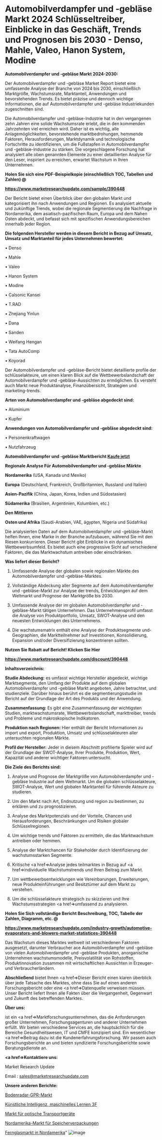 # Automobilverdampfer und -gebläse Markt 2024 Schlüsseltreiber, Einblicke in das Geschäft, Trends und Prognosen bis 2030 - Denso, Mahle, Valeo, Hanon System, Modine

<strong>Automobilverdampfer und -gebläse Markt 2024-2030:</strong>

Der Automobilverdampfer und -gebläse Market Report bietet eine umfassende Analyse der Branche von 2024 bis 2030, einschließlich Marktgröße, Wachstumsrate, Marktanteil, Anwendungen und bevorstehenden Trends. Es bietet präzise und dennoch wichtige Informationen, die auf Automobilverdampfer und -gebläse Industriekunden zugeschnitten sind.

Die Automobilverdampfer und -gebläse-Industrie hat in den vergangenen zehn Jahren eine solide Wachstumsrate erlebt, die in den kommenden Jahrzehnten viel erreichen wird. Daher ist es wichtig, alle Anlagemöglichkeiten, bevorstehende marktbedrohungen, hemmende Faktoren, Herausforderungen, Marktdynamik und technologische Fortschritte zu identifizieren, um die Fußstapfen in Automobilverdampfer und -gebläse-Industrie zu stärken. Die vorgeschlagene Forschung hat analysiert alle oben genannten Elemente zu einer detaillierten Analyse für den Leser, inspiriert zu erreichen, erwartet Wachstum in Ihren Unternehmen.



<strong>Holen Sie sich eine PDF-Beispielkopie (einschließlich TOC, Tabellen und Zahlen) @
</strong>

<strong><a href=https://www.marketresearchupdate.com/sample/390448>

<strong>https://www.marketresearchupdate.com/sample/390448</u></font></a></strong></strong>

Der Bericht bietet einen Überblick über den globalen Markt und kategorisiert ihn nach Anwendungen und Regionen. Es analysiert aktuelle und zukünftige Trends, wobei die regionale Segmentierung die Nachfrage in Nordamerika, dem asiatisch-pazifischen Raum, Europa und dem Nahen Osten abdeckt, und befasst sich mit spezifischen Anwendungsbereichen innerhalb jeder Region.



<strong>Die folgenden Hersteller werden in diesem Bericht in Bezug auf Umsatz, Umsatz und Marktanteil für jedes Unternehmen bewertet:</strong>

• Denso

• Mahle

• Valeo

• Hanon System

• Modine

• Calsonic Kansei

• T.RAD

• Zhejiang Yinlun

• Dana

• Sanden

• Weifang Hengan

• Tata AutoComp

• Koyorad

Der Automobilverdampfer und -gebläse-Bericht bietet detaillierte profile der schlüsselakteure, um einen klaren Blick auf die Wettbewerbslandschaft der Automobilverdampfer und -gebläse-Aussichten zu ermöglichen. Es versteht auch Markt neue Produktanalyse, Finanzübersicht, Strategien und marketing-trends.



<strong>Arten von Automobilverdampfer und -gebläse abgedeckt sind:</strong>

• Aluminium

• Kupfer



<strong>Anwendungen von Automobilverdampfer und -gebläse abgedeckt sind:</strong>

• Personenkraftwagen

• Nutzfahrzeug



<strong>Automobilverdampfer und -gebläse Marktbericht <a href=https://www.marketresearchupdate.com/buynow/390448>Kaufe jetzt</a></strong>



<strong>Regionale Analyse Für Automobilverdampfer und -gebläse Märkte</strong>



<strong>Nordamerika</strong> (USA, Kanada und Mexiko)



<strong>Europa</strong> (Deutschland, Frankreich, Großbritannien, Russland und Italien)



<strong>Asien-Pazifik</strong> (China, Japan, Korea, Indien und Südostasien)



<strong>Südamerika</strong> (Brasilien, Argentinien, Kolumbien, etc.)



<strong>Den Mittleren</strong> 

<strong>Osten und Afrika</strong> (Saudi-Arabien, VAE, ägypten, Nigeria und Südafrika)

Die analysierten Daten auf dem Automobilverdampfer und -gebläse-Markt helfen Ihnen, eine Marke in der Branche aufzubauen, während Sie mit den Riesen konkurrieren. Dieser Bericht gibt Einblicke in ein dynamisches Wettbewerbsumfeld. Es bietet auch eine progressive Sicht auf verschiedene Faktoren, die das Marktwachstum antreiben oder einschränken.



<strong>Was liefert dieser Bericht?</strong>

1. Umfassende Analyse der globalen sowie regionalen Märkte des Automobilverdampfer und -gebläse-Marktes.

2. Vollständige Abdeckung aller Segmente auf dem Automobilverdampfer und -gebläse-Markt zur Analyse der trends, Entwicklungen auf dem Weltmarkt und Prognose der Marktgröße bis 2030.

3. Umfassende Analyse der im globalen Automobilverdampfer und -gebläse-Markt tätigen Unternehmen. Das Unternehmensprofil umfasst die Analyse von Produktportfolio, Umsatz, SWOT-Analyse und den neuesten Entwicklungen des Unternehmens.

4. Die wachstumsmatrix enthält eine Analyse der Produktsegmente und-Geographien, die Marktteilnehmer auf Investitionen, Konsolidierung, Expansion und/oder Diversifizierung konzentrieren sollten.



<strong>Nutzen Sie Rabatt auf Bericht! Klicken Sie Hier
</strong>

<strong><a href=https://www.marketresearchupdate.com/discount/390448>https://www.marketresearchupdate.com/discount/390448</b></u></font></strong></a>



<strong>Inhaltsverzeichnis:</strong>



<strong>Studie Abdeckung:</strong> es umfasst wichtige Hersteller abgedeckt, wichtige Marktsegmente, den Umfang der Produkte auf dem globalen Automobilverdampfer und -gebläse Markt angeboten, Jahre betrachtet, und studienziele. Darüber hinaus berührt es die segmentierungsstudie im Bericht auf der Grundlage der Art des Produkts und der Anwendung.



<strong>Zusammenfassung:</strong> Es gibt eine Zusammenfassung der wichtigsten Studien, marktwachstumsrate, Wettbewerbslandschaft, markttreiber, trends und Probleme und makroskopische Indikatoren.



<strong>Produktion nach Regionen:</strong> Hier enthält der Bericht Informationen zu import und export, Produktion, Umsatz und schlüsselakteuren aller untersuchten regionalen Märkte.



<strong>Profil der Hersteller:</strong> Jeder in diesem Abschnitt profilierte Spieler wird auf der Grundlage der SWOT-Analyse, Ihrer Produkte, Produktion, Wert, Kapazität und anderer wichtiger Faktoren untersucht.



<strong>Die Ziele des Berichts sind:</strong>

1) Analyse und Prognose der Marktgröße von Automobilverdampfer und -gebläse Industrie auf dem Weltmarkt.
Um die globalen schlüsselakteure, SWOT-Analyse, Wert und globalen Marktanteil für führende Akteure zu studieren.

2) Um den Markt nach Art, Endnutzung und region zu bestimmen, zu erklären und zu prognostizieren.

3) Analyse des Marktpotenzials und der Vorteile, Chancen und Herausforderungen, Beschränkungen und Risiken globaler Schlüsselregionen.

4) Um wichtige trends und Faktoren zu ermitteln, die das Marktwachstum antreiben oder hemmen.

5) Analyse der Marktchancen für Stakeholder durch Identifizierung der wachstumsstarken Segmente.

6) Kritische <a href=>Analyse</a> jedes teilmarktes in Bezug auf <a href=>individuelle</a> Wachstumstrends und Ihren Beitrag zum Markt.

7) Um wettbewerbsentwicklungen wie Vereinbarungen, Erweiterungen, neue Produkteinführungen und Besitztümer auf dem Markt zu verstehen.

8) Um die schlüsselakteure strategisch zu skizzieren und Ihre Wachstumsstrategien <a href=>umfassend</a> zu analysieren.



<strong>Holen Sie Sich vollständige Bericht Beschreibung, TOC, Tabelle der Zahlen, Diagramm, etc. @ </strong>

<strong><a href=https://www.marketresearchupdate.com/industry-growth/automotive-evaporators-and-blowers-market-statistices-390448>https://www.marketresearchupdate.com/industry-growth/automotive-evaporators-and-blowers-market-statistices-390448</a></font></strong>

Das Wachstum dieses Marktes weltweit ist verschiedenen Faktoren ausgesetzt, darunter Verbraucher ace Automobilverdampfer und -gebläse von vielen Automobilverdampfer und -gebläse Produkten, anorganische Unternehmen wachstumsmodelle, Preisvolatilität von Rohstoffen, Produktinnovation zusammen mit wirtschaftlichen Aussichten in Erzeuger-und Verbraucherländern.



<strong>Abschließend</strong> bietet Ihnen <a href=>Dieser</a> Bericht einen klaren überblick über jede Tatsache des Marktes, ohne dass Sie auf einen anderen Forschungsbericht oder eine <a href=>Datenquelle</a> verweisen müssen. Unser Bericht liefert Ihnen alle Fakten über die Vergangenheit, Gegenwart und Zukunft des betreffenden Marktes.



<strong>Über uns:</strong>

 ist ein <a href=>Marktfors</a>chungsunternehmen, das die Anforderungen großer Unternehmen, Forschungsagenturen und anderer Unternehmen erfüllt. Wir bieten verschiedene Services an, die hauptsächlich für die Bereiche Gesundheitswesen, IT und CMFE konzipiert sind. Ein wesentlicher <a href=>Beitrag</a> dazu ist die Kundenerfahrungsforschung. Wir passen auch Forschungsberichte an und bieten syndizierte Forschungsberichte sowie Beratungsdienste an.



<strong><a href=>Kontaktiere uns:</a></strong>

Market Research Update

Email : sales@marketresearchupdate.com



<strong>Unsere anderen Berichte:</strong>

<a href=https://www.linkedin.com/pulse/ground-penetrating-radar-gpr-market-has-huge-growth-industry>Bodenradar-GPR-Markt</a>

<a href=https://www.linkedin.com/pulse/artificial-intelligence-machine-learning-3f>Künstliche Intelligenz, maschinelles Lernen 3F</a>

<a href=https://www.linkedin.com/pulse/optical-transport-equipments-market-research>Markt für optische Transportgeräte</a>

<a href=https://www.linkedin.com/pulse/north-america-memory-packaging-market-2023-current-future>Nordamerika-Markt für Speicherverpackungen</a>

<a href=https://www.linkedin.com/pulse/north-america-binocular-market-new-report-future>Fernglasmarkt in Nordamerika</a>"
![image](https://github.com/Gayatrikarjule/Market-Analysis-361/assets/97346546/1511860a-9186-4f37-be17-eacab4e33b91)
